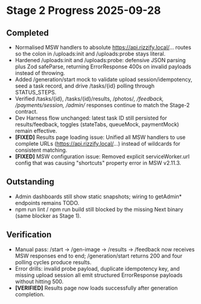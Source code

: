 ﻿# Stage 2 Progress 2025-09-28

## Completed
- Normalised MSW handlers to absolute https://api.rizzify.local/... routes so the colon in /uploads:init and /uploads:probe stays literal.
- Hardened /uploads:init and /uploads:probe: defensive JSON parsing plus Zod safeParse, returning ErrorResponse 400s on invalid payloads instead of throwing.
- Added /generation/start mock to validate upload session/idempotency, seed a task record, and drive /tasks/{id} polling through STATUS_STEPS.
- Verified /tasks/{id}, /tasks/{id}/results, /photos/*, /feedback, /payments/session, /admin/* responses continue to match the Stage-2 contract.
- Dev Harness flow unchanged: latest task ID still persisted for results/feedback, toggles (stateTabs, queueMock, paymentMock) remain effective.
- **[FIXED]** Results page loading issue: Unified all MSW handlers to use complete URLs (https://api.rizzify.local/...) instead of wildcards for consistent matching.
- **[FIXED]** MSW configuration issue: Removed explicit serviceWorker.url config that was causing "shortcuts" property error in MSW v2.11.3.

## Outstanding
- Admin dashboards still show static snapshots; wiring to getAdmin* endpoints remains TODO.
- npm run lint / npm run build still blocked by the missing Next binary (same blocker as Stage 1).

## Verification
- Manual pass: /start -> /gen-image -> /results -> /feedback now receives MSW responses end to end; /generation/start returns 200 and four polling cycles produce results.
- Error drills: invalid probe payload, duplicate idempotency key, and missing upload session all emit structured ErrorResponse payloads without hitting 500.
- **[VERIFIED]** Results page now loads successfully after generation completion.


